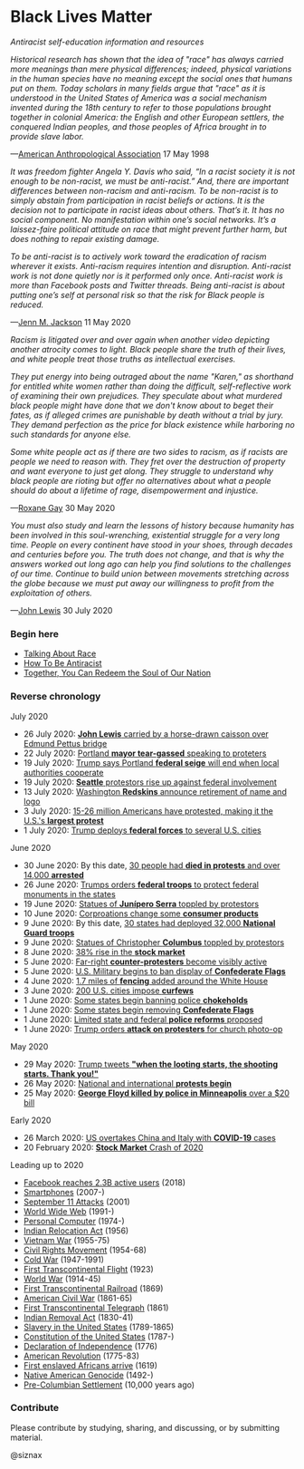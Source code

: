 Black Lives Matter
==================

_Antiracist self-education information and resources_

_Historical research has shown that the idea of "race" has always
carried more meanings than mere physical differences; indeed,
physical variations in the human species have no meaning except the
social ones that humans put on them. Today scholars in many fields
argue that "race" as it is understood in the United States of
America was a social mechanism invented during the 18th century to
refer to those populations brought together in colonial America: the
English and other European settlers, the conquered Indian peoples,
and those peoples of Africa brought in to provide slave labor._

—[American Anthropological Association](americananthro-1998-race.md)
17 May 1998

_It was freedom fighter Angela Y. Davis who said, “In a racist society
it is not enough to be non-racist, we must be anti-racist.” And, there
are important differences between non-racism and anti-racism. To be
non-racist is to simply abstain from participation in racist beliefs
or actions. It is the decision not to participate in racist ideas
about others. That’s it. It has no social component. No manifestation
within one’s social networks. It’s a laissez-faire political attitude
on race that might prevent further harm, but does nothing to repair
existing damage._

_To be anti-racist is to actively work toward the eradication of racism
wherever it exists. Anti-racism requires intention and
disruption. Anti-racist work is not done quietly nor is it performed
only once. Anti-racist work is more than Facebook posts and Twitter
threads. Being anti-racist is about putting one’s self at personal
risk so that the risk for Black people is reduced._

—[Jenn M. Jackson](difference-between-non-racist-and-anti-racist.md)
11 May 2020

_Racism is litigated over and over again when another video depicting
another atrocity comes to light. Black people share the truth of their
lives, and white people treat those truths as intellectual exercises._

_They put energy into being outraged about the name "Karen," as
shorthand for entitled white women rather than doing the difficult,
self-reflective work of examining their own prejudices. They speculate
about what murdered black people might have done that we don't know
about to beget their fates, as if alleged crimes are punishable by
death without a trial by jury. They demand perfection as the price for
black existence while harboring no such standards for anyone else._

_Some white people act as if there are two sides to racism, as if
racists are people we need to reason with. They fret over the
destruction of property and want everyone to just get along. They
struggle to understand why black people are rioting but offer no
alternatives about what a people should do about a lifetime of rage,
disempowerment and injustice._

—[Roxane Gay](no-one-is-coming-to-save-us.md) 30 May 2020


_You must also study and learn the lessons of history because humanity
has been involved in this soul-wrenching, existential struggle for a
very long time. People on every continent have stood in your shoes,
through decades and centuries before you. The truth does not change,
and that is why the answers worked out long ago can help you find
solutions to the challenges of our time. Continue to build union
between movements stretching across the globe because we must put away
our willingness to profit from the exploitation of others._

—[John Lewis](lewis-2020-redeem.md) 30 July 2020


### Begin here

* [Talking About Race](https://nmaahc.si.edu/learn/talking-about-race)
* [How To Be Antiracist](https://www.aspenideas.org/sessions/how-to-be-an-antiracist)
* [Together, You Can Redeem the Soul of Our Nation](lewis-2020-redeem.md)


### Reverse chronology

July 2020

* 26 July 2020: [**John Lewis** carried by a horse-drawn caisson over Edmund Pettus bridge](https://en.wikipedia.org/wiki/John_Lewis_(civil_rights_]leader))
* 22 July 2020: [Portland **mayor tear-gassed** speaking to proteters](https://en.wikipedia.org/wiki/George_Floyd_protests_in_Portland,_Oregon)
* 19 July 2020: [Trump says Portland **federal seige** will end when local authorities cooperate](https://en.wikipedia.org/wiki/George_Floyd_protests_in_Portland,_Oregon#Federal)
* 19 July 2020: [**Seattle** protestors rise up against federal involvement](https://en.wikipedia.org/wiki/George_Floyd_protests_in_Seattle)
* 13 July 2020: [Washington **Redskins** announce retirement of name and logo](https://www.washingtonfootball.com/news/washington-redskins-retiring-name-logo-following-review)
* 3 July 2020: [15-26 million Americans have protested, making it the U.S.'s **largest protest**](https://en.wikipedia.org/wiki/George_Floyd_protests)
* 1 July 2020: [Trump deploys **federal forces** to several U.S. cities](https://en.wikipedia.org/wiki/2020_deployment_of_federal_forces_in_the_United_States)

June 2020

* 30 June 2020: By this date, [30 people had **died in protests** and over 14,000 **arrested**](https://en.wikipedia.org/wiki/Violence_and_controversies_during_the_George_Floyd_protests)
* 26 June 2020: [Trumps orders **federal troops** to protect federal monuments in the states](https://www.govinfo.gov/content/pkg/FR-2020-07-02/pdf/2020-14509.pdf)
* 19 June 2020: [Statues of **Junípero Serra** toppled by protestors](https://en.wikipedia.org/wiki/List_of_monuments_and_memorials_removed_during_the_George_Floyd_protests#Genocide_of_indigenous_peoples)
* 10 June 2020: [Corproations change some **consumer products**](https://en.wikipedia.org/wiki/List_of_changes_made_due_to_the_George_Floyd_protests#Products)
* 9 June 2020: By this date, [30 states had deployed 32,000 **National Guard troops**]()
* 9 June 2020: [Statues of Christopher **Columbus** toppled by protestors](https://en.wikipedia.org/wiki/List_of_monuments_and_memorials_removed_during_the_George_Floyd_protests#Christopher_Columbus)
* 8 June 2020: [38% rise in the **stock market**](https://en.wikipedia.org/wiki/George_Floyd_protests#Economic_impact)
* 5 June 2020: [Far-right **counter-protesters** become visibly active](https://www.rollingstone.com/culture/culture-news/boogaloo-boys-george-floyd-protests-black-lives-matter-1010117/)
* 5 June 2020: [U.S. Military begins to ban display of **Confederate Flags**](https://en.wikipedia.org/wiki/List_of_changes_made_due_to_the_George_Floyd_protests#Prohibition_of_Confederate_flag_emblems)
* 4 June 2020: [1.7 miles of **fencing** added around the White House](https://en.wikipedia.org/wiki/George_Floyd_protests#Activation_of_non-local_forces)
* 3 June 2020: [200 U.S. cities impose **curfews**](https://en.wikipedia.org/wiki/List_of_George_Floyd_protests_in_the_United_States)
* 1 June 2020: [Some states begin banning police **chokeholds**](https://en.wikipedia.org/wiki/List_of_police_reforms_related_to_the_George_Floyd_protests)
* 1 June 2020: [Some states begin removing **Confederate Flags**](https://en.wikipedia.org/wiki/List_of_changes_made_due_to_the_George_Floyd_protests#Removal_of_physical_flags)
* 1 June 2020: [Limited state and federal **police reforms** proposed](https://en.wikipedia.org/wiki/List_of_police_reforms_related_to_the_George_Floyd_protests)
* 1 June 2020: [Trump orders **attack on protesters** for church photo-op](https://en.wikipedia.org/wiki/Donald_Trump_photo_op_at_St._John%27s_Church)

May 2020

* 29 May 2020: [Trump tweets **"when the looting starts, the shooting starts. Thank you!"**](https://web.archive.org/web/20200529062744/https://twitter.com/realDonaldTrump/status/1266231100780744704)
* 26 May 2020: [National and international **protests begin**](https://en.wikipedia.org/wiki/Reactions_to_the_George_Floyd_protests)
* 25 May 2020: [**George Floyd killed by police in Minneapolis** over a $20 bill](https://en.wikipedia.org/wiki/Killing_of_George_Floyd)

Early 2020

* 26 March 2020: [US overtakes China and Italy with **COVID-19** cases](https://en.wikipedia.org/wiki/Coronavirus_disease_2019)
* 20 February 2020: [**Stock Market** Crash of 2020](https://en.wikipedia.org/wiki/2020_stock_market_crash)

Leading up to 2020

* [Facebook reaches 2.3B active users](https://en.wikipedia.org/wiki/Facebook) (2018)
* [Smartphones](https://en.wikipedia.org/wiki/Smartphone) (2007-)
* [September 11 Attacks](https://en.wikipedia.org/wiki/September_11_attacks) (2001)
* [World Wide Web](https://en.wikipedia.org/wiki/World_Wide_Web) (1991-)
* [Personal Computer](https://en.wikipedia.org/wiki/Personal_computer) (1974-)
* [Indian Relocation Act](https://en.wikipedia.org/wiki/Indian_Relocation_Act_of_1956) (1956)
* [Vietnam War](https://en.wikipedia.org/wiki/Vietnam_war) (1955-75)
* [Civil Rights Movement](https://en.wikipedia.org/wiki/Civil_rights_movement) (1954-68)
* [Cold War](https://en.wikipedia.org/wiki/Cold_War) (1947-1991)
* [First Transcontinental Flight](https://en.wikipedia.org/wiki/Transcontinental_flight) (1923)
* [World War](https://en.wikipedia.org/wiki/World_war) (1914-45)
* [First Transcontinental Railroad](https://en.wikipedia.org/wiki/First_Transcontinental_Railroad) (1869)
* [American Civil War](https://en.wikipedia.org/wiki/American_Civil_War) (1861-65)
* [First Transcontinental Telegraph](https://en.wikipedia.org/wiki/First_transcontinental_telegraph) (1861)
* [Indian Removal Act](https://en.wikipedia.org/wiki/Indian_Removal_Act) (1830-41)
* [Slavery in the United States](https://en.wikipedia.org/wiki/Slavery_in_the_United_States) (1789-1865)
* [Constitution of the United States](https://en.wikipedia.org/wiki/Constitution_of_the_United_States) (1787-)
* [Declaration of Independence](https://en.wikipedia.org/wiki/United_States_Declaration_of_Independence) (1776)
* [American Revolution](https://en.wikipedia.org/wiki/American_Revolution) (1775-83)
* [First enslaved Africans arrive](https://en.wikipedia.org/wiki/The_1619_Project) (1619)
* [Native American Genocide](https://en.wikipedia.org/wiki/Genocide_of_indigenous_peoples#Native_American_Genocide) (1492-)
* [Pre-Columbian Settlement](https://en.wikipedia.org/wiki/Archaeology_of_the_Americas) (10,000 years ago)


### Contribute

Please contribute by studying, sharing, and discussing, or by
submitting material.


@siznax
